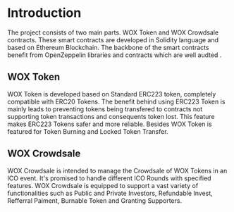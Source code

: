 # Introduction

The project consists of two main parts. WOX Token and WOX Crowdsale contracts. These smart contracts are developed in Solidity language and based on Ethereum Blockchain. The backbone of the smart contracts benefit from OpenZeppelin libraries and contracts which are well audted .

## WOX Token

WOX Token is developed based on Standard ERC223 token, completely compatible with ERC20 Tokens. The benefit behind using ERC223 Token is mainly leads to preventing 
tokens being transfered to contracts not supporting token transactions and consequents token lost. This feature makes ERC223 Tokens safer and more reliable. Besides WOX Token is featured for Token Burning and Locked Token Transfer.

## WOX Crowdsale

WOX Crowdsale is intended to manage the Crowdsale of WOX Tokens in an ICO event. It's promised to handle different ICO Rounds with specified features. WOX Crowdsale is equipped to support a vast variety of functionalities such as Public and Private Investors, Refundable Invest, Refferral Paiment, Burnable Token and Granting Supporters.






